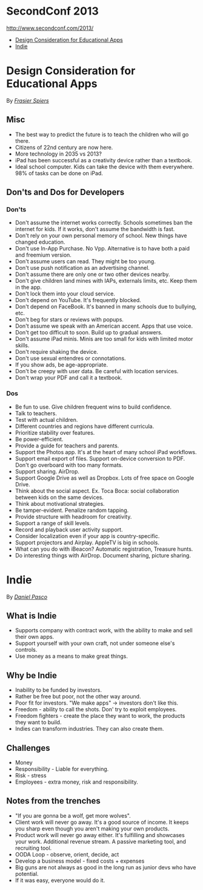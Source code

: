 # SecondConf 2013

<http://www.secondconf.com/2013/>

- [Design Consideration for Educational Apps](#design-consideration-for-educational-apps)
- [Indie](#indie)

# Design Consideration for Educational Apps

By [*Frasier Spiers*](http://www.speirs.org)

## Misc

- The best way to predict the future is to teach the children who will go there.
- Citizens of 22nd century are now here.
- More technology in 2035 vs 2013?
- iPad has been successful as a creativity device rather than a textbook.
- Ideal school computer. Kids can take the device with them everywhere. 98% of tasks can be done on iPad.

## Don'ts and Dos for Developers

### Don'ts

- Don't assume the internet works correctly. Schools sometimes ban the internet for kids. If it works, don't assume the bandwidth is fast.
- Don't rely on your own personal memory of school. New things have changed education.
- Don't use In-App Purchase. No Vpp. Alternative is to have both a paid and freemium version.
- Don't assume users can read. They might be too young.
- Don't use push notification as an advertising channel.
- Don't assume there are only one or two other devices nearby.
- Don't give children land mines with IAPs, externals limits, etc. Keep them in the app.
- Don't lock them into your cloud service.
- Don't depend on YouTube. It's frequently blocked.
- Don't depend on FaceBook. It's banned in many schools due to bullying, etc.
- Don't beg for stars or reviews with popups.
- Don't assume we speak with an American accent. Apps that use voice.
- Don't get too difficult to soon. Build up to gradual answers.
- Don't assume iPad minis. Minis are too small for kids with limited motor skills.
- Don't require shaking the device.
- Don't use sexual entendres or connotations.
- If you show ads, be age-appropriate.
- Don't be creepy with user data. Be careful with location services.
- Don't wrap your PDF and call it a textbook.

### Dos

- Be fun to use. Give children frequent wins to build confidence.
- Talk to teachers.
- Test with actual children.
- Different countries and regions have different curricula.
- Prioritize stability over features.
- Be power-efficient.
- Provide a guide for teachers and parents.
- Support the Photos app. It's at the heart of many school iPad workflows.
- Support email export of files. Support on-device conversion to PDF. Don't go overboard with too many formats.
- Support sharing. AirDrop.
- Support Google Drive as well as Dropbox. Lots of free space on Google Drive.
- Think about the social aspect. Ex. Toca Boca: social collaboration between kids on the same devices.
- Think about motivational strategies.
- Be tamper-evident. Penalize random tapping.
- Provide structure with headroom for creativity.
- Support a range of skill levels.
- Record and playback user activity support.
- Consider localization even if your app is country-specific.
- Support projectors and Airplay. AppleTV is big in schools.
- What can you do with iBeacon? Automatic registration, Treasure hunts.
- Do interesting things with AirDrop. Document sharing, picture sharing.

# Indie

By [*Daniel Pasco*](https://twitter.com/dlpasco)

## What is Indie

- Supports company with contract work, with the ability to make and sell their own apps.
- Support yourself with your own craft, not under someone else's controls.
- Use money as a means to make great things.

## Why be Indie

- Inability to be funded by investors.
- Rather be free but poor, not the other way around.
- Poor fit for investors. "We make apps" -> investors don't like this.
- Freedom - ability to call the shots. Don' try to exploit employees.
- Freedom fighters - create the place they want to work, the products they want to build.
- Indies can transform industries. They can also create them.

## Challenges

- Money
- Responsibility - Liable for everything.
- Risk - stress
- Employees - extra money, risk and responsibility.

## Notes from the trenches

- "If you are gonna be a wolf, get more wolves".
- Client work will never go away. It's a good source of income. It keeps you sharp even though you aren't making your own products.
- Product work will never go away either. It's fulfilling and showcases your work. Additional revenue stream. A passive marketing tool, and recruiting tool.
- OODA Loop - observe, orient, decide, act
- Develop a business model - fixed costs + expenses
- Big guns are not always as good in the long run as junior devs who have potential.
- If it was easy, everyone would do it.
